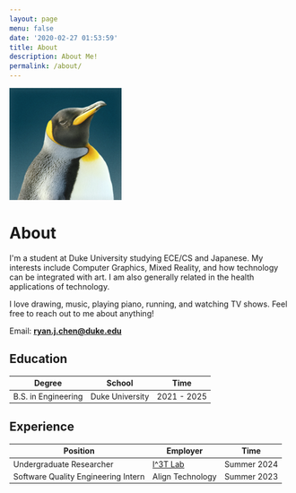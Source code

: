 ```yaml
---
layout: page
menu: false
date: '2020-02-27 01:53:59'
title: About
description: About Me!
permalink: /about/
---
```


<img class="img-rounded" src="/assets/img/uploads/penguin.png" alt="Ryan J. Chen" width="200">

# About

I'm a student at Duke University studying ECE/CS and Japanese. My interests include Computer Graphics, Mixed Reality, and how technology can be integrated with art. I am also generally related in the health applications of technology. 

I love drawing, music, playing piano, running, and watching TV shows. Feel free to reach out to me about anything!

Email: **ryan.j.chen@duke.edu**

## Education

| Degree | School | Time |
| ------ | ------ | ---- |
| B.S. in Engineering | Duke University | 2021 - 2025 |

## Experience

| Position | Employer | Time |
| -------- | -------- | ---- |
| Undergraduate Researcher | [I^3T Lab](https://maria.gorlatova.com/current-research/) | Summer 2024
| Software Quality Engineering Intern | Align Technology | Summer 2023 |